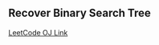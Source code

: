 Recover Binary Search Tree
---
[LeetCode OJ Link](https://leetcode.com/problems/recover-binary-search-tree/)